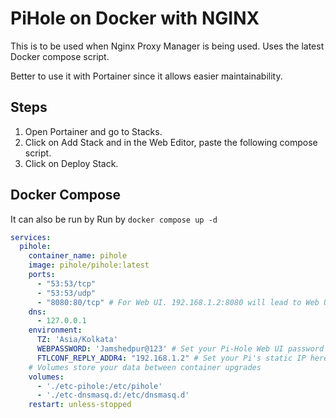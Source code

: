 # PiHole on Docker with NGINX

This is to be used when Nginx Proxy Manager is being used. Uses the latest Docker compose script.

Better to use it with Portainer since it allows easier maintainability.

## Steps
1. Open Portainer and go to Stacks.
2. Click on Add Stack and in the Web Editor, paste the following compose script.
3. Click on Deploy Stack.

## Docker Compose

It can also be run by Run by `docker compose up -d`

```yaml
services:
  pihole:
    container_name: pihole
    image: pihole/pihole:latest
    ports:
      - "53:53/tcp"
      - "53:53/udp"
      - "8080:80/tcp" # For Web UI. 192.168.1.2:8080 will lead to Web UI.
    dns:
      - 127.0.0.1
    environment:
      TZ: 'Asia/Kolkata'
      WEBPASSWORD: 'Jamshedpur@123' # Set your Pi-Hole Web UI password here
      FTLCONF_REPLY_ADDR4: "192.168.1.2" # Set your Pi's static IP here
    # Volumes store your data between container upgrades
    volumes:
      - './etc-pihole:/etc/pihole'
      - './etc-dnsmasq.d:/etc/dnsmasq.d'
    restart: unless-stopped
```
